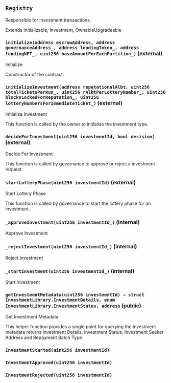 ## `Registry`

Responsible for investment transactions.


Extends Initializable, Investment, OwnableUpgradeable


### `initialize(address escrowAddress, address governanceAddress_, address lendingToken_, address fundingNFT_, uint256 baseAmountForEachPartition_)` (external)

Initialize


Constructor of the contract.


### `initializeInvestment(address reputationalAlbt, uint256 totalTicketsPerRun_, uint256 rAlbtPerLotteryNumber_, uint256 blocksLockedForReputation_, uint256 lotteryNumbersForImmediateTicket_)` (external)

Initialize Investment


This function is called by the owner to initialize the investment type.


### `decideForInvestment(uint256 investmentId, bool decision)` (external)

Decide For Investment


This function is called by governance to approve or reject a investment request.


### `startLotteryPhase(uint256 investmentId)` (external)

Start Lottery Phase


This function is called by governance to start the lottery phase for an investment.


### `_approveInvestment(uint256 investmentId_)` (internal)

Approve Investment




### `_rejectInvestment(uint256 investmentId_)` (internal)

Reject Investment




### `_startInvestment(uint256 investmentId_)` (internal)

Start Investment




### `getInvestmentMetadata(uint256 investmentId) → struct InvestmentLibrary.InvestmentDetails, enum InvestmentLibrary.InvestmentStatus, address` (public)

Get Investment Metadata


This helper function provides a single point for querying the Investment metadata
returns Investment Details, Investment Status, Investment Seeker Address and Repayment Batch Type


### `InvestmentStarted(uint256 investmentId)`





### `InvestmentApproved(uint256 investmentId)`





### `InvestmentRejected(uint256 investmentId)`





